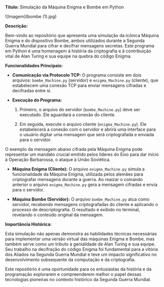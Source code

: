 **Título:** Simulação da Máquina Enigma e Bombe em Python 

 ![Imagem](bombe (1).jpg)


**Descrição:** 

Bem-vindo ao repositório que apresenta uma simulação da icônica Máquina Enigma e do dispositivo Bombe, ambos utilizados durante a Segunda Guerra Mundial para cifrar e decifrar mensagens secretas. Este programa em Python é uma homenagem à história da criptografia e à contribuição vital de Alan Turing e sua equipe na quebra do código Enigma. 

 

**Funcionalidades Principais:** 

- **Comunicação via Protocolo TCP:** O programa consiste em dois arquivos: `bombe_Machine.py` (servidor) e `enigma_Machine.py` (cliente), que estabelecem uma conexão TCP para enviar mensagens cifradas e decifradas entre si. 

  

- **Execução do Programa:**  

    1. Primeiro, o arquivo do servidor (`bombe_Machine.py`) deve ser executado. Ele aguardará a conexão do cliente. 

 

    2. Em seguida, execute o arquivo cliente (`enigma_Machine.py`). Ele estabelecerá a conexão com o servidor e abrirá uma interface para o usuário digitar uma mensagem que será criptografada e enviada para o servidor. 

O exemplo da mensagem abaixo cifrada pela Máquina Enigma pode representar um mandato crucial emitido pelos líderes do Eixo para dar início à Operação Barbarossa, o ataque à União Soviética. 

 

  

- **Máquina Enigma (Cliente):** O arquivo `enigma_Machine.py` simula a funcionalidade da Máquina Enigma, utilizada pelos alemães para criptografar mensagens durante a guerra. Ao reaizar o comando anterior o arquivo `enigma_Machine.py`  gera a mensagem cifradas e envia para o servidor. 

 

  

- **Máquina Bombe (Servidor):** O arquivo `bombe_Machine.py` atua como servidor, recebendo mensagens criptografadas do cliente e aplicando o processo de descriptografia. O resultado é exibido no terminal, revelando o conteúdo original da mensagem. 

  

 

**Importância Histórica:** 

Esta simulação não apenas demonstra as habilidades técnicas necessárias para implementar uma versão virtual das máquinas Enigma e Bombe, mas também serve como um tributo à genialidade de Alan Turing e sua equipe. Seu trabalho na decifração do código Enigma foi fundamental para a vitória dos Aliados na Segunda Guerra Mundial e teve um impacto significativo no desenvolvimento subsequente da computação e da criptografia. 

  

Este repositório é uma oportunidade para os entusiastas da história e da programação explorarem e compreenderem melhor o papel dessas tecnologias pioneiras no contexto histórico da Segunda Guerra Mundial. 

 

